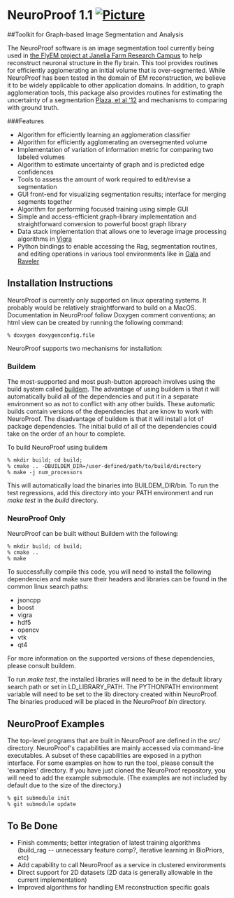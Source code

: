 # NeuroProof 1.1 [![Picture](https://raw.github.com/janelia-flyem/janelia-flyem.github.com/master/images/gray_janelia_logo.png)](http://janelia.org/)
##Toolkit for Graph-based Image Segmentation and Analysis

The NeuroProof software is an image segmentation tool currently being used
in [the FlyEM project at Janelia Farm Research Campus](http://janelia.org/team-project/fly-em)
to help reconstruct neuronal structure in the fly brain.  This tool
provides routines for efficiently agglomerating an initial volume that
is over-segmented.  While NeuroProof has been tested in the domain
of EM reconstruction, we believe it to be widely applicable to other
application domains.  In addition, to graph agglomeration tools, this
package also provides routines for estimating the uncertainty of a segmentation
[Plaza, et al '12](http://www.plosone.org/article/info%3Adoi%2F10.1371%2Fjournal.pone.0044448)
and mechanisms to comparing with ground truth.

###Features

* Algorithm for efficiently learning an agglomeration classifier
* Algorithm for efficiently agglomerating an oversegmented volume
* Implementation of variation of information metric for comparing two labeled volumes
* Algorithm to estimate uncertainty of graph and is predicted edge confidences
* Tools to assess the amount of work required to edit/revise a segmentation
* GUI front-end for visualizing segmentation results; interface for merging segments together
* Algorithm for performing focused training using simple GUI
* Simple and access-efficient graph-library implementation and straightforward conversion
to powerful boost graph library
* Data stack implementation that allows one to leverage image processing
algorithms in [Vigra](http://hci.iwr.uni-heidelberg.de/vigra)
* Python bindings to enable accessing the Rag, segmentation routines, and
editing operations in various tool environments like in [Gala](https://github.com/janelia-flyem/gala) and [Raveler](https://openwiki.janelia.org/wiki/display/flyem/Raveler)


## Installation Instructions

NeuroProof is currently only supported on linux operating systems.  It probably
would be relatively straightforward to build on a MacOS.  Documentation
in NeuroProof follow Doxygen comment conventions; an html view can be created
by running the following command:

    % doxygen doxygenconfig.file

NeuroProof supports two mechanisms for installation:

### Buildem

The most-supported and most push-button approach involves using the build system
called [buildem](https://github.com/janelia-flyem/buildem).  The advantage
of using buildem is that it will automatically build all of the dependencies
and put it in a separate environment so as not to conflict with any other
builds.  These automatic builds contain versions of the dependencies that
are know to work with NeuroProof.  The disadvantage of buildem is that it will
install a lot of package dependencies.  The initial build of all of the dependencies
could take on the order of an hour to complete.

To build NeuroProof using buildem

    % mkdir build; cd build;
    % cmake .. -DBUILDEM_DIR=/user-defined/path/to/build/directory
    % make -j num_processors

This will automatically load the binaries into BUILDEM_DIR/bin.  To run
the test regressions, add this directory into your PATH environment and
run <i>make test</i> in the <i>build</i> directory.

### NeuroProof Only

NeuroProof can be built without Buildem with the following:

    % mkdir build; cd build;
    % cmake ..
    % make

To successfully compile this code, you will need to install the following
dependencies and make sure their headers and libraries can be found in
the common linux search paths:

* jsoncpp
* boost
* vigra
* hdf5
* opencv
* vtk
* qt4

For more information on the supported versions of these dependencies, please
consult buildem.

To run <i>make test</i>, the installed libraries will need to be in the default
library search path or set in LD_LIBRARY_PATH.  The PYTHONPATH environment
variable will need to be set to the lib directory created within NeuroProof.  The
binaries produced will be placed in the NeuroProof <i>bin</i> directory.

## NeuroProof Examples

The top-level programs that are built in NeuroProof are defined
in the <i>src/</i> directory.  NeuroProof's capabilities are mainly 
accessed via command-line executables.  A subset of these capabilities
are exposed in a python interface.  For some examples on how
to run the tool, please consult the 'examples' directory.  If you
have just cloned the NeuroProof repository, you will need to 
add the example submodule.  (The examples are not included by default
due to the size of the directory.)

    % git submodule init
    % git submodule update


## To Be Done

* Finish comments; better integration of latest training algorithms (build_rag -- unnecessary feature comp?, iterative learning in BioPriors, etc)
* Add capability to call NeuroProof as a service in clustered environments
* Direct support for 2D datasets (2D data is generally allowable in the current implementation)
* Improved algorithms for handling EM reconstruction specific goals


